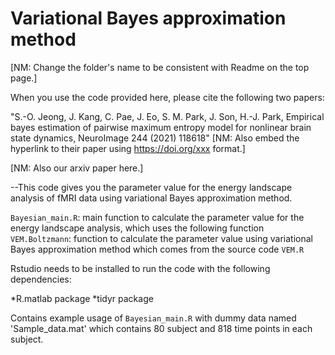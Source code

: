 # Variational Bayes approximation method

[NM: Change the folder's name to be consistent with Readme on the top page.]

When you use the code provided here, please cite the following two papers:

"S.-O. Jeong, J. Kang, C. Pae, J. Eo, S. M. Park, J. Son, H.-J. Park, Empirical bayes estimation of pairwise maximum entropy model for nonlinear brain state dynamics, NeuroImage 244 (2021) 118618"
[NM: Also embed the hyperlink to their paper using https://doi.org/xxx format.]

[NM: Also our arxiv paper here.]

--This code gives you the parameter value for the energy landscape analysis of fMRI data using variational Bayes approximation method.

`Bayesian_main.R`: main function to calculate the parameter value for the energy landscape analysis, which uses the following function
`VEM.Boltzmann`: function to calculate the parameter value using variational Bayes approximation method which comes from the source code `VEM.R`

Rstudio needs to be installed to run the code with the following dependencies:

*R.matlab package
*tidyr package


Contains example usage of `Bayesian_main.R` with dummy data named 'Sample_data.mat' which contains 80 subject and 818 time points in each subject.
